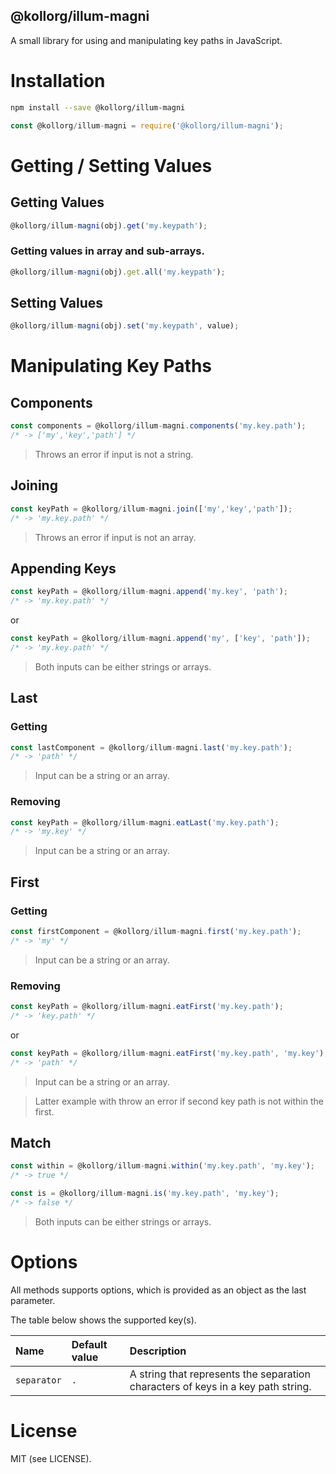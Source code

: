 @kollorg/illum-magni
----

A small library for using and manipulating key paths in JavaScript.

# Installation

````bash
npm install --save @kollorg/illum-magni
````

````javascript
const @kollorg/illum-magni = require('@kollorg/illum-magni');
````
    
# Getting / Setting Values

## Getting Values

````javascript
@kollorg/illum-magni(obj).get('my.keypath');
````

### Getting values in array and sub-arrays.

````javascript
@kollorg/illum-magni(obj).get.all('my.keypath');
````

## Setting Values

````javascript
@kollorg/illum-magni(obj).set('my.keypath', value);
````

# Manipulating Key Paths

## Components

````javascript
const components = @kollorg/illum-magni.components('my.key.path');
/* -> ['my','key','path'] */
````

> Throws an error if input is not a string.

## Joining

````javascript
const keyPath = @kollorg/illum-magni.join(['my','key','path']);
/* -> 'my.key.path' */
````

> Throws an error if input is not an array.

## Appending Keys

````javascript
const keyPath = @kollorg/illum-magni.append('my.key', 'path');
/* -> 'my.key.path' */
````

or

````javascript
const keyPath = @kollorg/illum-magni.append('my', ['key', 'path']);
/* -> 'my.key.path' */
````

> Both inputs can be either strings or arrays.

## Last

### Getting

````javascript
const lastComponent = @kollorg/illum-magni.last('my.key.path');
/* -> 'path' */
````

> Input can be a string or an array.

### Removing

````javascript
const keyPath = @kollorg/illum-magni.eatLast('my.key.path');
/* -> 'my.key' */
````

> Input can be a string or an array.

## First

### Getting

````javascript
const firstComponent = @kollorg/illum-magni.first('my.key.path');
/* -> 'my' */
````

> Input can be a string or an array.

### Removing

````javascript
const keyPath = @kollorg/illum-magni.eatFirst('my.key.path');
/* -> 'key.path' */
````

or

````javascript
const keyPath = @kollorg/illum-magni.eatFirst('my.key.path', 'my.key');
/* -> 'path' */
````

> Input can be a string or an array.

> Latter example with throw an error if second key path is not within the first.

## Match

````javascript
const within = @kollorg/illum-magni.within('my.key.path', 'my.key');
/* -> true */
````

````javascript
const is = @kollorg/illum-magni.is('my.key.path', 'my.key');
/* -> false */
````

> Both inputs can be either strings or arrays.

# Options

All methods supports options, which is provided as an object as the last parameter.

The table below shows the supported key(s).

| Name | Default value | Description | 
|:-----|:--------------|:------------|
| `separator` | `.` | A string that represents the separation characters of keys in a key path string.

# License

MIT (see LICENSE).
